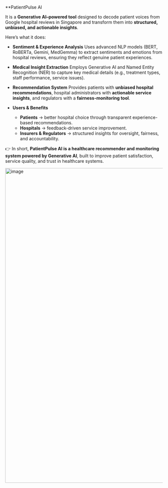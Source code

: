 **PatientPulse AI 

It is a **Generative AI–powered tool** designed to decode patient voices from Google hospital reviews in Singapore and transform them into **structured, unbiased, and actionable insights**.

Here’s what it does:

* **Sentiment & Experience Analysis**
  Uses advanced NLP models (BERT, RoBERTa, Gemini, MedGemma) to extract sentiments and emotions from hospital reviews, ensuring they reflect genuine patient experiences.

* **Medical Insight Extraction**
  Employs Generative AI and Named Entity Recognition (NER) to capture key medical details (e.g., treatment types, staff performance, service issues).

* **Recommendation System**
  Provides patients with **unbiased hospital recommendations**, hospital administrators with **actionable service insights**, and regulators with a **fairness-monitoring tool**.

* **Users & Benefits**

  * **Patients** → better hospital choice through transparent experience-based recommendations.
  * **Hospitals** → feedback-driven service improvement.
  * **Insurers & Regulators** → structured insights for oversight, fairness, and accountability.

👉 In short, **PatientPulse AI is a healthcare recommender and monitoring system powered by Generative AI**, built to improve patient satisfaction, service quality, and trust in healthcare systems.

<img width="2088" height="1008" alt="image" src="https://github.com/user-attachments/assets/1eac4bac-301f-4efa-ac62-58cc48b92014" />
